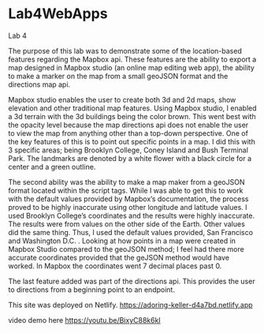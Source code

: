 # Lab4WebApps

Lab 4

The purpose of this lab was to demonstrate some of the location-based features regarding the Mapbox api. These features are the ability to export a map designed in Mapbox studio (an online map editing web app), the ability to make a marker on the map from a small geoJSON format and the directions map api.

Mapbox studio enables the user to create both 3d and 2d maps, show elevation and other traditional map features. Using Mapbox studio, I enabled a 3d terrain with the 3d buildings being the color brown. This went best with the opacity level because the map directions api does not enable the user to view the map from anything other than a top-down perspective. One of the key features of this is to point out specific points in a map. I did this with 3 specific areas; being Brooklyn College, Coney Island and Bush Terminal Park. The landmarks are denoted by a white flower with a black circle for a center and a green outline.

The second ability was the ability to make a map maker from a geoJSON format located within the script tags. While I was able to get this to work with the default values provided by Mapbox’s documentation, the process proved to be highly inaccurate using other longitude and latitude values. I used Brooklyn College’s coordinates and the results were highly inaccurate. The results were from values on the other side of the Earth. Other values did the same thing. Thus, I used the default values provided, San Francisco and Washington D.C. . Looking at how points in a map were created in Mapbox Studio compared to the geoJSON method; I feel had there more accurate coordinates provided that the geJSON method would have worked. In Mapbox the coordinates went 7 decimal places past 0.

The last feature added was part of the directions api. This provides the user to directions from a beginning point to an endpoint.

This site was deployed on Netlify. https://adoring-keller-d4a7bd.netlify.app

video demo here https://youtu.be/BixyC88k6kI

